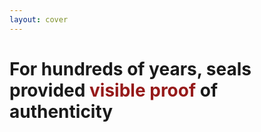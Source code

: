 ```yaml
---
layout: cover
---
```


<VideoBackground src="/king-applying-a-seal-1.mp4">
<div class="bg-white bg-opacity-60 p-12 rounded-2xl text-center">
<h1 class="text-gray-900">For hundreds of years, seals provided <strong style="color: #961a1a">visible proof</strong> of authenticity</h1>
</div>
</VideoBackground>

<!--
For millennia, humans solved this with visible marks of authenticity. Royal seals pressed into wax instantly communicated who stood behind a document and protected against unauthorized modifications. These weren't just decorative - they were the foundation of commerce, law, and society.
-->